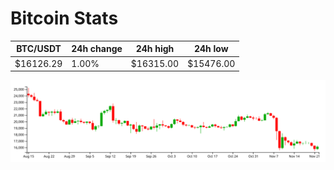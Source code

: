 # Bitcoin Stats

BTC/USDT|24h change|24h high|24h low|
|---|---|---|---|
|$16126.29|1.00%|$16315.00|$15476.00|

<img src="./chart.svg">
